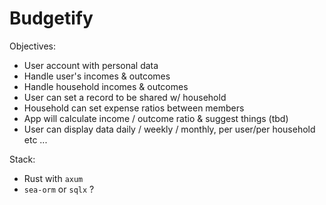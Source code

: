 # Budgetify

Objectives:
- User account with personal data
- Handle user's incomes & outcomes
- Handle household incomes & outcomes
- User can set a record to be shared w/ household
- Household can set expense ratios between members
- App will calculate income / outcome ratio & suggest things (tbd)
- User can display data daily / weekly / monthly, per user/per household etc ...

Stack:
- Rust with `axum`
- `sea-orm` or `sqlx` ?
